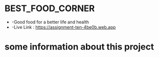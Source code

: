 # BEST_FOOD_CORNER

* -Good food for a better life and health
* -Live Link : https://assignment-ten-4be0b.web.app


 # some information about this project
